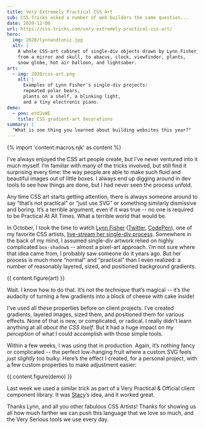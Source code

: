 ```yaml
---
title: Very Extremely Practical CSS Art
sub: CSS-Tricks asked a number of web builders the same question...
date: 2020-12-08
url: https://css-tricks.com/very-extremely-practical-css-art/
hero:
  img: 2020/lynnandtonic.jpg
  alt: |
    A whole CSS-art cabinet of single-div objects drawn by Lynn Fisher,
    from a mirror and skull, to abacus, clock, viewfinder, plants,
    snow globe, hot air balloon, and lightsaber.
art:
  - img: 2020/css-art.png
    alt: |
      Examples of Lynn Fisher's single-div projects:
      repeated polar bears,
      plants on a shelf, a blinking light,
      and a tiny electronic piano.
demo:
  - pen: eYdJvWE
    title: CSS gradient-art decorations
summary: |
  "What is one thing you learned about building websites this year?"
---
```


{% import 'content.macros.njk' as content %}

I’ve always enjoyed the CSS art people create,
but I’ve never ventured into it much myself.
I’m familiar with many of the tricks involved,
but still find it surprising every time:
the way people are able to make such fluid and beautiful images
out of little boxes.
I always end up digging around in dev tools
to see how things are done,
but I had never seen the process unfold.

Any time CSS art starts getting attention,
there is always someone around to say
“that’s not practical” or “just use SVG”
or something similarly dismissive and boring.
It’s a terrible argument,
even if it was true --
no one is required to be Practical At All Times.
What a terrible world that would be.

In October, I took the time to watch
[Lynn Fisher](https://lynnandtonic.com/)
([Twitter](https://twitter.com/lynnandtonic),
[CodePen](https://codepen.io/lynnandtonic)),
one of my favorite CSS artists,
[live-stream her single-div process](https://t.co/PdLH6v4brk).
Somewhere in the back of my mind,
I assumed single-div artwork
relied on highly complicated `box-shadow`s --
almost a pixel-art approach.
I’m not sure where that idea came from,
I probably saw someone do it years ago.
But her process is much more “normal” and “practical” than I even realized:
a number of reasonably layered, sized,
and positioned background gradients.

{{ content.figure(art) }}

Wait. I know how to do that.
It’s not the *technique* that’s magical --
it’s the audacity of turning a few gradients
into a block of cheese with cake inside!

I’ve used all these properties before on client projects.
I’ve created gradients, layered images, sized them,
and positioned them for various effects.
None of that is new, or complicated, or radical.
I really didn’t learn anything at all *about the CSS itself*.
But it had a huge impact on my *perception*
of what I could accomplish with those simple tools.

Within a few weeks, I was using that in production.
Again, it’s nothing fancy or complicated --
the perfect low-hanging fruit
where a custom SVG feels *just slightly* too bulky.
Here’s the effect I created, for a personal project,
with a few custom properties to make adjustment easier:

{{ content.figure(demo) }}

Last week we used a similar trick
as part of a Very Practical & Official
client component library.
It was [Stacy](https://oddbird.net/authors/stacy/)’s idea,
and it worked great.

Thanks Lynn,
and all you other fabulous CSS Artists!
Thanks for showing us all how much farther
we can push this language that we love so much,
and the Very Serious tools we use every day.
